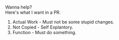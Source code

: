 Wanna help?  
Here's what I want in a PR.  
1. Actual Work - Must not be some stupid changes.  
2. Not Copied - Self Explantory.  
3. Function - Must do something.
